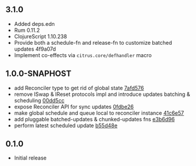 ## 3.1.0
- Added deps.edn
- Rum 0.11.2
- ClojureScript 1.10.238
- Provide both a schedule-fn and release-fn to customize batched updates 4f9a07d
- Implement co-effects via `citrus.core/defhandler` macro

## 1.0.0-SNAPHOST
- add Reconciler type to get rid of global state [7afd576](https://github.com/roman01la/citrus/commit/7afd576b512d53f3846beb8fca1bcd06066ac289)
- remove ISwap & IReset protocols impl and introduce updates batching & scheduling [00dd5cc](https://github.com/roman01la/citrus/commit/0fdbe26539ccae3a06b2b5c41c7abddf269bc2cb)
- expose Reconciler API for sync updates [0fdbe26](https://github.com/roman01la/citrus/commit/926df2f4cec96185bbcfc7d0dade2f7c8b59cf1d)
- make global schedule and queue local to reconciler instance [41c6e57](https://github.com/roman01la/citrus/commit/e3b6d960012738cff47e28b3181f837c0dd428a0)
- add pluggable batched-updates & chunked-updates fns [e3b6d96](https://github.com/roman01la/citrus/commit/ef2c24130fbd693f24629d58f44fc5b8dd8a6280)
- perform latest scheduled update [b55d48e](https://github.com/roman01la/citrus/commit/31ded3c6327d09a8c16a007ae6d28e5d84500fcf)

## 0.1.0
- Initial release
